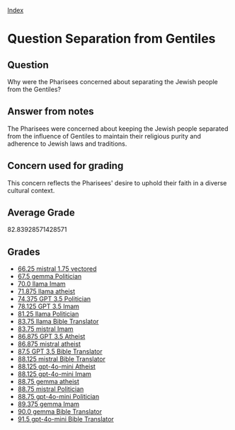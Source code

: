 
[Index](../../index.md)
# Question Separation from Gentiles
## Question
Why were the Pharisees concerned about separating the Jewish people from the Gentiles?

## Answer from notes
The Pharisees were concerned about keeping the Jewish people separated from the influence of Gentiles to maintain their religious purity and adherence to Jewish laws and traditions.

## Concern used for grading
This concern reflects the Pharisees' desire to uphold their faith in a diverse cultural context.

## Average Grade
82.83928571428571

## Grades
 * [66.25 mistral 1.75 vectored](../answers/mistral_1.75_vectored/Separation_from_Gentiles.md)
 * [67.5 gemma Politician](../answers/gemma_Politician/Separation_from_Gentiles.md)
 * [70.0 llama Imam](../answers/llama_Imam/Separation_from_Gentiles.md)
 * [71.875 llama atheist](../answers/llama_atheist/Separation_from_Gentiles.md)
 * [74.375 GPT 3.5 Politician](../answers/GPT_3.5_Politician/Separation_from_Gentiles.md)
 * [78.125 GPT 3.5 Imam](../answers/GPT_3.5_Imam/Separation_from_Gentiles.md)
 * [81.25 llama Politician](../answers/llama_Politician/Separation_from_Gentiles.md)
 * [83.75 llama Bible Translator](../answers/llama_Bible_Translator/Separation_from_Gentiles.md)
 * [83.75 mistral Imam](../answers/mistral_Imam/Separation_from_Gentiles.md)
 * [86.875 GPT 3.5 Atheist](../answers/GPT_3.5_Atheist/Separation_from_Gentiles.md)
 * [86.875 mistral atheist](../answers/mistral_atheist/Separation_from_Gentiles.md)
 * [87.5 GPT 3.5 Bible Translator](../answers/GPT_3.5_Bible_Translator/Separation_from_Gentiles.md)
 * [88.125 mistral Bible Translator](../answers/mistral_Bible_Translator/Separation_from_Gentiles.md)
 * [88.125 gpt-4o-mini Atheist](../answers/gpt-4o-mini_Atheist/Separation_from_Gentiles.md)
 * [88.125 gpt-4o-mini Imam](../answers/gpt-4o-mini_Imam/Separation_from_Gentiles.md)
 * [88.75 gemma atheist](../answers/gemma_atheist/Separation_from_Gentiles.md)
 * [88.75 mistral Politician](../answers/mistral_Politician/Separation_from_Gentiles.md)
 * [88.75 gpt-4o-mini Politician](../answers/gpt-4o-mini_Politician/Separation_from_Gentiles.md)
 * [89.375 gemma Imam](../answers/gemma_Imam/Separation_from_Gentiles.md)
 * [90.0 gemma Bible Translator](../answers/gemma_Bible_Translator/Separation_from_Gentiles.md)
 * [91.5 gpt-4o-mini Bible Translator](../answers/gpt-4o-mini_Bible_Translator/Separation_from_Gentiles.md)
